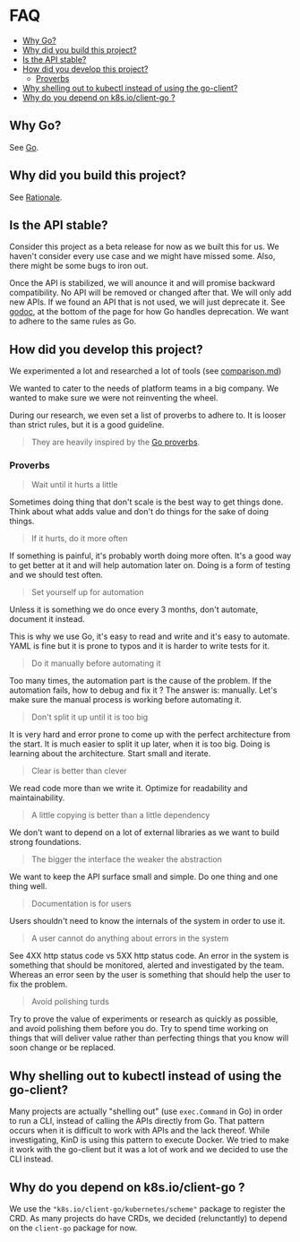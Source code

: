 # FAQ <!-- omit in toc -->

- [Why Go?](#why-go)
- [Why did you build this project?](#why-did-you-build-this-project)
- [Is the API stable?](#is-the-api-stable)
- [How did you develop this project?](#how-did-you-develop-this-project)
  - [Proverbs](#proverbs)
- [Why shelling out to kubectl instead of using the go-client?](#why-shelling-out-to-kubectl-instead-of-using-the-go-client)
- [Why do you depend on k8s.io/client-go ?](#why-do-you-depend-on-k8sioclient-go-)

## Why Go?

See [Go](./go.md).

## Why did you build this project?

See [Rationale](./rationale.md).

## Is the API stable?

Consider this project as a beta release for now as we built this for us.
We haven't consider every use case and we might have missed some.
Also, there might be some bugs to iron out.

Once the API is stabilized, we will anounce it and will promise backward compatibility.
No API will be removed or changed after that. We will only add new APIs.
If we found an API that is not used, we will just deprecate it.
See [godoc](https://go.dev/blog/godoc), at the bottom of the page for
how Go handles deprecation. We want to adhere to the same rules as Go.

## How did you develop this project?

We experimented a lot and researched a lot of tools (see [comparison.md](./comparison.md))

We wanted to cater to the needs of platform teams in a big company.
We wanted to make sure we were not reinventing the wheel.

During our research, we even set a list of proverbs to adhere to.
It is looser than strict rules, but it is a good guideline.

> They are heavily inspired by the [Go proverbs](https://go-proverbs.github.io/).

### Proverbs

> Wait until it hurts a little

Sometimes doing thing that don't scale is the best way to get things done.
Think about what adds value and don't do things for the sake of doing things.

> If it hurts, do it more often

If something is painful, it's probably worth doing more often.
It's a good way to get better at it and will help automation later on.
Doing is a form of testing and we should test often.

> Set yourself up for automation

Unless it is something we do once every 3 months, don't automate, document it instead.

This is why we use Go, it's easy to read and write and it's easy to automate.
YAML is fine but it is prone to typos and it is harder to write tests for it.

> Do it manually before automating it

Too many times, the automation part is the cause of the problem.
If the automation fails, how to debug and fix it ? The answer is: manually.
Let's make sure the manual process is working before automating it.

> Don't split it up until it is too big

It is very hard and error prone to come up with the perfect architecture from the start.
It is much easier to split it up later, when it is too big.
Doing is learning about the architecture. Start small and iterate.

> Clear is better than clever

We read code more than we write it. Optimize for readability and maintainability.

> A little copying is better than a little dependency

We don't want to depend on a lot of external libraries as we want to build strong foundations.

> The bigger the interface the weaker the abstraction

We want to keep the API surface small and simple. Do one thing and one thing well.

> Documentation is for users

Users shouldn't need to know the internals of the system in order to use it.

> A user cannot do anything about errors in the system

See 4XX http status code vs 5XX http status code.
An error in the system is something that should be monitored, alerted and investigated by the team.
Whereas an error seen by the user is something that should help the user to fix the problem.

> Avoid polishing turds

Try to prove the value of experiments or research as quickly as possible, and avoid polishing them before you do.
Try to spend time working on things that will deliver value rather than perfecting things that
you know will soon change or be replaced.

## Why shelling out to kubectl instead of using the go-client?

Many projects are actually "shelling out" (use `exec.Command` in Go) in order to run a CLI,
instead of calling the APIs directly from Go.
That pattern occurs when it is difficult to work with APIs and the lack thereof.
While investigating, KinD is using this pattern to execute Docker.
We tried to make it work with the go-client but it was a lot of work and we decided to use the CLI instead.

## Why do you depend on k8s.io/client-go ?

We use the `"k8s.io/client-go/kubernetes/scheme"` package to register the CRD.
As many projects do have CRDs, we decided (relunctantly) to depend on the `client-go` package for now.

